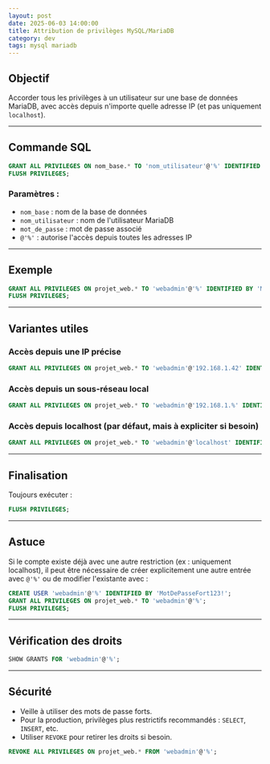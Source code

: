 ```yaml
---
layout: post
date: 2025-06-03 14:00:00
title: Attribution de privilèges MySQL/MariaDB
category: dev
tags: mysql mariadb
---
```


## Objectif
Accorder tous les privilèges à un utilisateur sur une base de données MariaDB, avec accès depuis n'importe quelle adresse IP (et pas uniquement `localhost`).

---

## Commande SQL
```sql
GRANT ALL PRIVILEGES ON nom_base.* TO 'nom_utilisateur'@'%' IDENTIFIED BY 'mot_de_passe';
FLUSH PRIVILEGES;
```

### Paramètres :
- `nom_base` : nom de la base de données
- `nom_utilisateur` : nom de l'utilisateur MariaDB
- `mot_de_passe` : mot de passe associé
- `@'%'` : autorise l'accès depuis toutes les adresses IP

---

## Exemple
```sql
GRANT ALL PRIVILEGES ON projet_web.* TO 'webadmin'@'%' IDENTIFIED BY 'MotDePasseFort123!';
FLUSH PRIVILEGES;
```

---

## Variantes utiles

### Accès depuis une IP précise
```sql
GRANT ALL PRIVILEGES ON projet_web.* TO 'webadmin'@'192.168.1.42' IDENTIFIED BY 'MotDePasseFort123!';
```

### Accès depuis un sous-réseau local
```sql
GRANT ALL PRIVILEGES ON projet_web.* TO 'webadmin'@'192.168.1.%' IDENTIFIED BY 'MotDePasseFort123!';
```

### Accès depuis localhost (par défaut, mais à expliciter si besoin)
```sql
GRANT ALL PRIVILEGES ON projet_web.* TO 'webadmin'@'localhost' IDENTIFIED BY 'MotDePasseFort123!';
```

---

## Finalisation
Toujours exécuter :
```sql
FLUSH PRIVILEGES;
```

---

## Astuce
Si le compte existe déjà avec une autre restriction (ex : uniquement localhost), il peut être nécessaire de créer explicitement une autre entrée avec `@'%'` ou de modifier l'existante avec :
```sql
CREATE USER 'webadmin'@'%' IDENTIFIED BY 'MotDePasseFort123!';
GRANT ALL PRIVILEGES ON projet_web.* TO 'webadmin'@'%';
FLUSH PRIVILEGES;
```

---

## Vérification des droits
```sql
SHOW GRANTS FOR 'webadmin'@'%';
```

---

## Sécurité
- Veille à utiliser des mots de passe forts.
- Pour la production, privilèges plus restrictifs recommandés : `SELECT`, `INSERT`, etc. 
- Utiliser `REVOKE` pour retirer les droits si besoin.

```sql
REVOKE ALL PRIVILEGES ON projet_web.* FROM 'webadmin'@'%';
```
